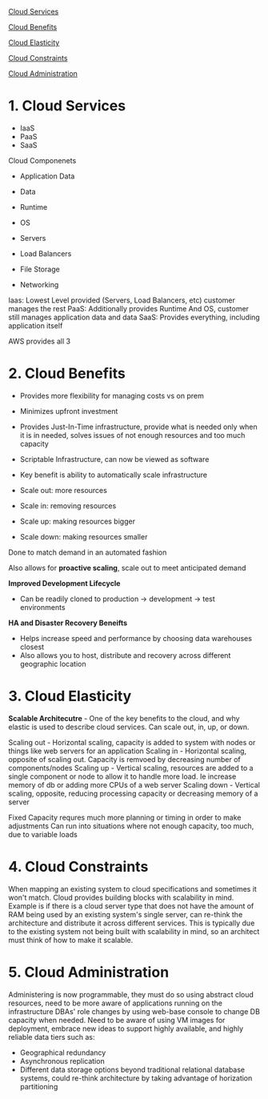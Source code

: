 [Cloud Services](#1-cloud-services)

[Cloud Benefits](#2-cloud-benefits)

[Cloud Elasticity](#3-cloud-elasticity)

[Cloud Constraints](#4-cloud-constraints)

[Cloud Administration](#5-cloud-administration)


# 1. Cloud Services
- IaaS
- PaaS
- SaaS

Cloud Componenets

- Application Data
- Data

- Runtime
- OS

- Servers
- Load Balancers
- File Storage
- Networking

Iaas: Lowest Level provided (Servers, Load Balancers, etc) customer manages the rest
PaaS: Additionally provides Runtime And OS, customer still manages application data and data
SaaS: Provides everything, including application itself

AWS provides all 3

# 2. Cloud Benefits 
- Provides more flexibility for managing costs vs on prem
- Minimizes upfront investment
- Provides Just-In-Time infrastructure, provide what is needed only when it is in needed, solves issues of not enough resources and too much capacity
- Scriptable Infrastructure, can now be viewed as software
- Key benefit is ability to automatically scale infrastructure

- Scale out: more resources
- Scale in: removing resources
- Scale up: making resources bigger
- Scale down: making resources smaller

Done to match demand in an automated fashion

Also allows for **proactive scaling**, scale out to meet anticipated demand

**Improved Development Lifecycle**
- Can be readily cloned to production -> development -> test environments

**HA and Disaster Recovery Beneifts**
- Helps increase speed and performance by choosing data warehouses closest
- Also allows you to host, distribute and recovery across different geographic location

# 3. Cloud Elasticity
**Scalable Architecutre** - One of the key benefits to the cloud, and why elastic is used to describe cloud services. Can scale out, in, up, or down.

Scaling out - Horizontal scaling, capacity is added to system with nodes or things like web servers for an application
Scaling in - Horizontal scaling, opposite of scaling out. Capacity is remvoed by decreasing number of components/nodes
Scaling up - Vertical scaling, resources are added to a single component or node to allow it to handle more load. Ie increase memory of db or adding more CPUs of a web server
Scaling down - Vertical scaling, opposite, reducing processing capacity or decreasing memory of a server

Fixed Capacity requres much more planning or timing in order to make adjustments
Can run into situations where not enough capacity, too much, due to variable loads

# 4. Cloud Constraints
When mapping an existing system to cloud specifications and sometimes it won't match.
Cloud provides building blocks with scalability in mind. 
Example is if there is a cloud server type that does not have the amount of RAM being used by an existing system's single server, can re-think the architecture and 
distribute it across different services. This is typically due to the existing system not being built with scalability in mind, so an architect must think of how to make it 
scalable.

# 5. Cloud Administration
Administering is now programmable, they must do so using abstract cloud resources, need to be more aware of applications running on the infrastructure
DBAs' role changes by using web-base console to change DB capacity when needed. 
Need to be aware of using VM images for deployment, embrace new ideas to support highly available, and highly reliable data tiers such as:
- Geographical redundancy
- Asynchronous replication
- Different data storage options beyond traditional relational database systems, could re-think architecture by taking advantage of horization partitioning